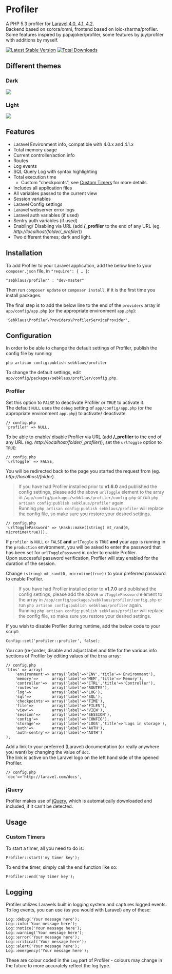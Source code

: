 # Profiler
A PHP 5.3 profiler for [Laravel 4.0, 4.1, 4.2](http://www.laravel.com).  
Backend based on sorora/omni, frontend based on loic-sharma/profiler. Some features inspired by papajoker/profiler, some features by juy/profiler with additions by myself.

[![Latest Stable Version](https://poser.pugx.org/sebklaus/profiler/version.png)](https://packagist.org/packages/sebklaus/profiler) [![Total Downloads](https://poser.pugx.org/sebklaus/profiler/d/total.png)](https://packagist.org/packages/sebklaus/profiler)

## Different themes

### Dark
[![](http://i.imm.io/19tLC.png)](http://i.imm.io/19tLC.png "Click for big picture")

### Light
[![](http://i.imgur.com/KIeUBtS.png)](http://i.imgur.com/KIeUBtS.png "Click for big picture")

## Features

- Laravel Environment info, compatible with 4.0.x and 4.1.x
- Total memory usage
- Current controller/action info
- Routes
- Log events
- SQL Query Log with syntax highlighting
- Total execution time
	- Custom "checkpoints", see [Custom Timers](#custom-timers) for more details.
- Includes all application files
- All variables passed to the current view
- Session variables
- Laravel Config settings
- Laravel webserver error logs
- Laravel auth variables (if used)
- Sentry auth variables (if used)
- Enabling/ Disabling via URL (add **/_profiler** to the end of any URL (eg. *http://localhost/folder/_profiler*))
- Two different themes; dark and light.

## Installation
To add Profiler to your Laravel application, add the below line to your `composer.json` file, in `"require": { … }`:

	"sebklaus/profiler" : "dev-master"

Then run `composer update` or `composer install`, if it is the first time you install packages.	 

The final step is to add the below line to the end of the `providers` array in `app/config/app.php` (or the appropriate environment `app.php`):

	'Sebklaus\Profiler\Providers\ProfilerServiceProvider',

## Configuration
In order to be able to change the default settings of Profiler, publish the config file by running:

	php artisan config:publish sebklaus/profiler

To change the default settings, edit `app/config/packages/sebklaus/profiler/config.php`.

### Profiler
Set this option to `FALSE` to deactivate Profiler or `TRUE` to activate it.	 
The default `NULL` uses the `debug` setting of `app/config/app.php` (or the appropriate environment `app.php`) to activate/ deactivate.

	// config.php
	'profiler' => NULL,

To be able to enable/ disable Profiler via URL (add **/_profiler** to the end of any URL (eg. *http://localhost/folder/_profiler*)), set the `urlToggle` option to `TRUE`:

	// config.php
	'urlToggle' => FALSE,

You will be redirected back to the page you started the request from (eg. *http://localhost/folder*).

> If you have had Profiler installed prior to **v1.6.0** and published the config settings, please add the above `urlToggle` element to the array in `/app/config/packages/sebklaus/profiler/config.php` or run `php artisan config:publish sebklaus/profiler` again.	 
> Running `php artisan config:publish sebklaus/profiler` will replace the config file, so make sure you restore your desired settings.

	// config.php
	'urlTogglePassword' => \Hash::make((string) mt_rand(0, microtime(true))),

If `profiler` is `NULL` or `FALSE` **and** `urlToggle` is `TRUE` **and** your app is running in the `production` environment, you will be asked to enter the password that has been set for `urlTogglePassword` in order to enable Profiler.  
Upon successful password verification, Profiler will stay enabled for the duration of the session.

Change `(string) mt_rand(0, microtime(true))` to your preferred password to enable Profiler.

> If you have had Profiler installed prior to **v1.7.0** and published the config settings, please add the above `urlTogglePassword` element to the array in `/app/config/packages/sebklaus/profiler/config.php` or run `php artisan config:publish sebklaus/profiler` again.	 
> Running `php artisan config:publish sebklaus/profiler` will replace the config file, so make sure you restore your desired settings.


If you wish to disable Profiler during runtime, add the below code to your script:

	Config::set('profiler::profiler', false);
	
You can (re-)order, disable and adjust label and title for the various info sections of Profiler by editing values of the `btns` array:

	// config.php
	'btns' => array(
		'environment'=> array('label'=>'ENV','title'=>'Environment'),
		'memory'=>		array('label'=>'MEM','title'=>'Memory'),
		'controller'=>	array('label'=>'CTRL','title'=>'Controller'),
		'routes'=>		array('label'=>'ROUTES'),
		'log'=>			array('label'=>'LOG'),
		'sql'=>			array('label'=>'SQL'),
		'checkpoints'=> array('label'=>'TIME'),
		'file'=>		array('label'=>'FILES'),
		'view'=>		array('label'=>'VIEW'),
		'session'=>		array('label'=>'SESSION'),
		'config'=>		array('label'=>'CONFIG'),
		'storage'=>		array('label'=>'LOGS','title'=>'Logs in storage'),
		'auth'=>		array('label'=>'AUTH'),
		'auth-sentry'=> array('label'=>'AUTH')
	),
		
Add a link to your preferred (Laravel) documentation (or really anywhere you want) by changing the value of `doc`.  
The link is active on the Laravel logo on the left hand side of the opened Profiler.

	// config.php
	'doc'=>'http://laravel.com/docs',

### jQuery
Profiler makes use of [jQuery](http://jquery.com), which is automatically downloaded and included, if it can't be detected.

## Usage
### Custom Timers
To start a timer, all you need to do is:
	
	Profiler::start('my timer key');

To end the timer, simply call the end function like so:

	Profiler::end('my timer key');

## Logging
Profiler utilizes Laravels built in logging system and captures logged events. To log events, you can use (as you would with Laravel) any of these:

	Log::debug('Your message here');
	Log::info('Your message here');
	Log::notice('Your message here');
	Log::warning('Your message here');
	Log::error('Your message here');
	Log::critical('Your message here');
	Log::alert('Your message here');
	Log::emergency('Your message here');

These are colour coded in the `Log` part of Profiler - colours may change in the future to more accurately reflect the log type.
